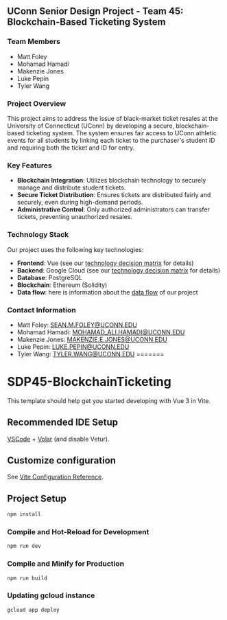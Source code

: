 ## UConn Senior Design Project - Team 45: Blockchain-Based Ticketing System

### Team Members
- Matt Foley
- Mohamad Hamadi
- Makenzie Jones
- Luke Pepin
- Tyler Wang

### Project Overview
This project aims to address the issue of black-market ticket resales at the University of Connecticut (UConn) by developing a secure, blockchain-based ticketing system. The system ensures fair access to UConn athletic events for all students by linking each ticket to the purchaser's student ID and requiring both the ticket and ID for entry.

### Key Features
- **Blockchain Integration**: Utilizes blockchain technology to securely manage and distribute student tickets.
- **Secure Ticket Distribution**: Ensures tickets are distributed fairly and securely, even during high-demand periods.
- **Administrative Control**: Only authorized administrators can transfer tickets, preventing unauthorized resales.

### Technology Stack
Our project uses the following key technologies:
- **Frontend**: Vue (see our [technology decision matrix](./docs/technical-decisions.md) for details)
- **Backend**: Google Cloud (see our [technology decision matrix](./docs/technical-decisions.md) for details)
- **Database**: PostgreSQL
- **Blockchain**: Ethereum (Solidity)
- **Data flow**: here is information about the [data flow](./docs/dataflow.md) of our project

### Contact Information
- Matt Foley: [SEAN.M.FOLEY@UCONN.EDU](mailto:SEAN.M.FOLEY@UCONN.EDU)
- Mohamad Hamadi: [MOHAMAD_ALI.HAMADI@UCONN.EDU](mailto:MOHAMAD_ALI.HAMADI@UCONN.EDU)
- Makenzie Jones: [MAKENZIE.E.JONES@UCONN.EDU](mailto:MAKENZIE.E.JONES@UCONN.EDU)
- Luke Pepin: [LUKE.PEPIN@UCONN.EDU](mailto:LUKE.PEPIN@UCONN.EDU)
- Tyler Wang: [TYLER.WANG@UCONN.EDU](mailto:TYLER.WANG@UCONN.EDU)
=======
# SDP45-BlockchainTicketing

This template should help get you started developing with Vue 3 in Vite.

## Recommended IDE Setup

[VSCode](https://code.visualstudio.com/) + [Volar](https://marketplace.visualstudio.com/items?itemName=Vue.volar) (and disable Vetur).

## Customize configuration

See [Vite Configuration Reference](https://vitejs.dev/config/).

## Project Setup

```sh
npm install
```

### Compile and Hot-Reload for Development

```sh
npm run dev
```

### Compile and Minify for Production

```sh
npm run build
```

### Updating gcloud instance

```sh
gcloud app deploy
```
